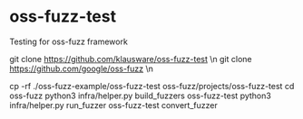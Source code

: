 # oss-fuzz-test
Testing for oss-fuzz framework

git clone https://github.com/klausware/oss-fuzz-test \n
git clone https://github.com/google/oss-fuzz \n

cp -rf ./oss-fuzz-example/oss-fuzz-test oss-fuzz/projects/oss-fuzz-test
cd oss-fuzz
python3 infra/helper.py build_fuzzers oss-fuzz-test
python3 infra/helper.py run_fuzzer oss-fuzz-test convert_fuzzer
